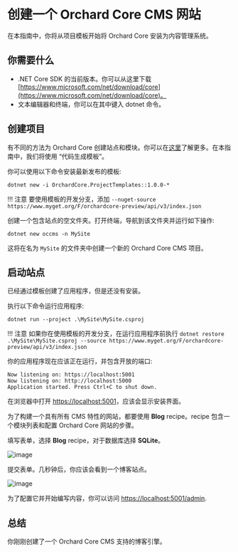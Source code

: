 # 创建一个 Orchard Core CMS 网站

在本指南中，你将从项目模板开始将 Orchard Core 安装为内容管理系统。

## 你需要什么

- .NET Core SDK 的当前版本。你可以从这里下载 [https://www.microsoft.com/net/download/core](https://www.microsoft.com/net/download/core)。
- 文本编辑器和终端，你可以在其中键入 dotnet 命令。

## 创建项目

有不同的方法为 Orchard Core 创建站点和模块。你可以在[这里](../../templates/README.md)了解更多。在本指南中，我们将使用 “代码生成模板”。

你可以使用以下命令安装最新发布的模板:

```dotnet new -i OrchardCore.ProjectTemplates::1.0.0-*```

!!! 注意
    要使用模板的开发分支，添加 `--nuget-source https://www.myget.org/F/orchardcore-preview/api/v3/index.json`

创建一个包含站点的空文件夹。打开终端，导航到该文件夹并运行如下操作:

```dotnet new occms -n MySite```

这将在名为 `MySite` 的文件夹中创建一个新的 Orchard Core CMS 项目。

## 启动站点

已经通过模板创建了应用程序，但是还没有安装。

执行以下命令运行应用程序:

`dotnet run --project .\MySite\MySite.csproj`

!!! 注意
    如果你在使用模板的开发分支，在运行应用程序前执行 `dotnet restore .\MySite\MySite.csproj --source https://www.myget.org/F/orchardcore-preview/api/v3/index.json`

你的应用程序现在应该正在运行，并包含开放的端口:

```
Now listening on: https://localhost:5001
Now listening on: http://localhost:5000
Application started. Press Ctrl+C to shut down.
```

在浏览器中打开 <https://localhost:5001>，应该会显示安装界面。

为了构建一个具有所有 CMS 特性的网站，都要使用 __Blog__ recipe。recipe 包含一个模块列表和配置 Orchard Core 网站的步骤。

填写表单，选择 __Blog__ recipe，对于数据库选择 __SQLite__。

![image](assets/setup-screen.jpg)

提交表单。几秒钟后，你应该会看到一个博客站点。

![image](assets/blog-home-page.jpg)

为了配置它并开始编写内容，你可以访问 <https://localhost:5001/admin>.

## 总结

你刚刚创建了一个 Orchard Core CMS 支持的博客引擎。
